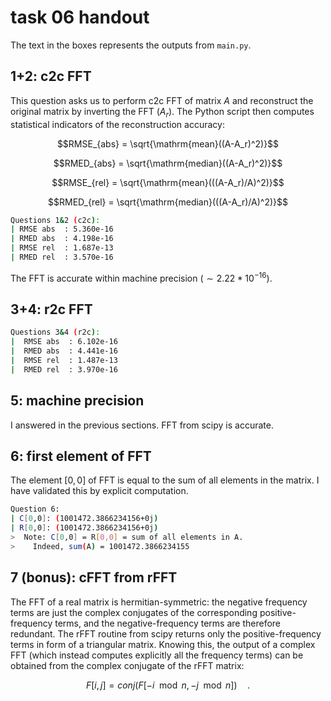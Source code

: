 # task 06 handout

The text in the boxes represents the outputs from `main.py`.

## 1+2: c2c FFT

This question asks us to perform c2c FFT of matrix $A$ and reconstruct the original matrix by inverting the FFT ($A_r$). The Python script then computes statistical indicators of the reconstruction accuracy:

$$RMSE_{abs} = \sqrt{\mathrm{mean}((A-A_r)^2)}$$

$$RMED_{abs} = \sqrt{\mathrm{median}((A-A_r)^2)}$$

$$RMSE_{rel} = \sqrt{\mathrm{mean}(((A-A_r)/A)^2)}$$

$$RMED_{rel} = \sqrt{\mathrm{median}(((A-A_r)/A)^2)}$$

```bash
Questions 1&2 (c2c):
| RMSE abs  : 5.360e-16
| RMED abs  : 4.198e-16
| RMSE rel  : 1.687e-13
| RMED rel  : 3.570e-16
```

The FFT is accurate within machine precision ($\sim 2.22*10^{-16}$).

## 3+4: r2c FFT

```bash
Questions 3&4 (r2c):
|  RMSE abs  : 6.102e-16
|  RMED abs  : 4.441e-16
|  RMSE rel  : 1.487e-13
|  RMED rel  : 3.970e-16
```

## 5: machine precision

I answered in the previous sections. FFT from scipy is accurate.

## 6: first element of FFT

The element $[0,0]$ of FFT is equal to the sum of all elements in the matrix. I have validated this by explicit computation.

```bash
Question 6:
| C[0,0]: (1001472.3866234156+0j)
| R[0,0]: (1001472.3866234156+0j)
>  Note: C[0,0] = R[0,0] = sum of all elements in A.
>    Indeed, sum(A) = 1001472.3866234155
```

## 7 (bonus): cFFT from rFFT

The FFT of a real matrix is hermitian-symmetric: the negative frequency terms are just the complex conjugates of the corresponding positive-frequency terms, and the negative-frequency terms are therefore redundant. 
The rFFT routine from scipy returns only the positive-frequency terms in form of a triangular matrix.
Knowing this, the output of a complex FFT (which instead computes explicitly all the frequency terms) can be obtained from the complex conjugate of the rFFT matrix:

```math
F[i,j] = conj(F[-i \mod n, -j \mod n])\quad .
```

